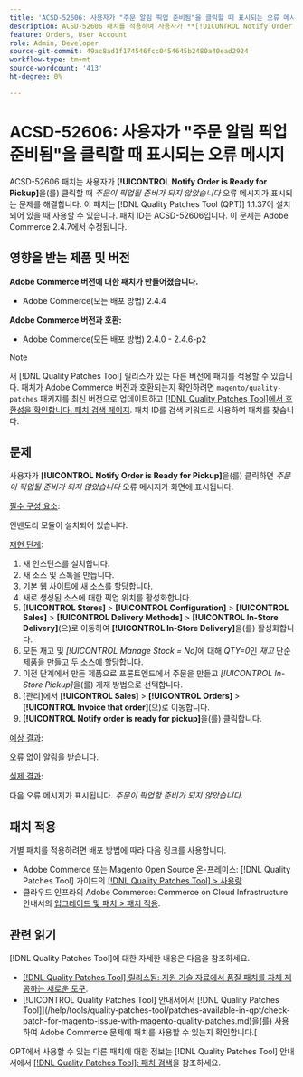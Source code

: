 ```yaml
---
title: 'ACSD-52606: 사용자가 "주문 알림 픽업 준비됨"을 클릭할 때 표시되는 오류 메시지'
description: ACSD-52606 패치를 적용하여 사용자가 **[!UICONTROL Notify Order is Ready for Pickup]을(를) 클릭할 때 오류 메시지가 표시되는 Adobe Commerce 문제를 **.
feature: Orders, User Account
role: Admin, Developer
source-git-commit: 49ac8ad1f174546fcc0454645b2480a40ead2924
workflow-type: tm+mt
source-wordcount: '413'
ht-degree: 0%

---
```


# ACSD-52606: 사용자가 &quot;주문 알림 픽업 준비됨&quot;을 클릭할 때 표시되는 오류 메시지

ACSD-52606 패치는 사용자가 **[!UICONTROL Notify Order is Ready for Pickup]**&#x200B;을(를) 클릭할 때 *주문이 픽업될 준비가 되지 않았습니다* 오류 메시지가 표시되는 문제를 해결합니다. 이 패치는 [!DNL Quality Patches Tool (QPT)] 1.1.37이 설치되어 있을 때 사용할 수 있습니다. 패치 ID는 ACSD-52606입니다. 이 문제는 Adobe Commerce 2.4.7에서 수정됩니다.

## 영향을 받는 제품 및 버전

**Adobe Commerce 버전에 대한 패치가 만들어졌습니다.**

* Adobe Commerce(모든 배포 방법) 2.4.4

**Adobe Commerce 버전과 호환:**

* Adobe Commerce(모든 배포 방법) 2.4.0 - 2.4.6-p2

>[!NOTE]
>
>새 [!DNL Quality Patches Tool] 릴리스가 있는 다른 버전에 패치를 적용할 수 있습니다. 패치가 Adobe Commerce 버전과 호환되는지 확인하려면 `magento/quality-patches` 패키지를 최신 버전으로 업데이트하고 [[!DNL Quality Patches Tool]에서 호환성을 확인합니다. 패치 검색 페이지](https://experienceleague.adobe.com/tools/commerce-quality-patches/index.html). 패치 ID를 검색 키워드로 사용하여 패치를 찾습니다.

## 문제

사용자가 **[!UICONTROL Notify Order is Ready for Pickup]**&#x200B;을(를) 클릭하면 *주문이 픽업될 준비가 되지 않았습니다* 오류 메시지가 화면에 표시됩니다.

<u>필수 구성 요소</u>:

인벤토리 모듈이 설치되어 있습니다.

<u>재현 단계</u>:

1. 새 인스턴스를 설치합니다.
1. 새 소스 및 스톡을 만듭니다.
1. 기본 웹 사이트에 새 소스를 할당합니다.
1. 새로 생성된 소스에 대한 픽업 위치를 활성화합니다.
1. **[!UICONTROL Stores]** > **[!UICONTROL Configuration]** > **[!UICONTROL Sales]** > **[!UICONTROL Delivery Methods]** > **[!UICONTROL In-Store Delivery]**(으)로 이동하여 **[!UICONTROL In-Store Delivery]**&#x200B;을(를) 활성화합니다.
1. 모든 재고 및 *[!UICONTROL Manage Stock = No]*&#x200B;에 대해 *QTY=0*&#x200B;인 *재고* 단순 제품을 만들고 두 소스에 할당합니다.
1. 이전 단계에서 만든 제품으로 프론트엔드에서 주문을 만들고 *[!UICONTROL In-Store Pickup]*&#x200B;을(를) 게재 방법으로 선택합니다.
1. [관리]에서 **[!UICONTROL Sales]** > **[!UICONTROL Orders]** > **[!UICONTROL Invoice that order]**(으)로 이동합니다.
1. **[!UICONTROL Notify order is ready for pickup]**&#x200B;을(를) 클릭합니다.

<u>예상 결과</u>:

오류 없이 알림을 받습니다.

<u>실제 결과</u>:

다음 오류 메시지가 표시됩니다. *주문이 픽업할 준비가 되지 않았습니다*.

## 패치 적용

개별 패치를 적용하려면 배포 방법에 따라 다음 링크를 사용합니다.

* Adobe Commerce 또는 Magento Open Source 온-프레미스: [!DNL Quality Patches Tool] 가이드의 [[!DNL Quality Patches Tool] > 사용량](https://experienceleague.adobe.com/docs/commerce-operations/tools/quality-patches-tool/usage.html)
* 클라우드 인프라의 Adobe Commerce: Commerce on Cloud Infrastructure 안내서의 [업그레이드 및 패치 > 패치 적용](https://experienceleague.adobe.com/docs/commerce-cloud-service/user-guide/develop/upgrade/apply-patches.html).

## 관련 읽기

[!DNL Quality Patches Tool]에 대한 자세한 내용은 다음을 참조하세요.

* [[!DNL Quality Patches Tool] 릴리스됨: 지원 기술 자료에서 품질 패치를 자체 제공하는 새로운 도구](https://experienceleague.adobe.com/en/docs/commerce-knowledge-base/kb/announcements/commerce-announcements/magento-quality-patches-released-new-tool-to-self-serve-quality-patches).
* [!UICONTROL Quality Patches Tool] 안내서에서  [!DNL Quality Patches Tool]](/help/tools/quality-patches-tool/patches-available-in-qpt/check-patch-for-magento-issue-with-magento-quality-patches.md)을(를) 사용하여 Adobe Commerce 문제에 패치를 사용할 수 있는지 확인합니다.[


QPT에서 사용할 수 있는 다른 패치에 대한 정보는 [!DNL Quality Patches Tool] 안내서에서 [[!DNL Quality Patches Tool]: 패치 검색](https://experienceleague.adobe.com/tools/commerce-quality-patches/index.html)을 참조하세요.
